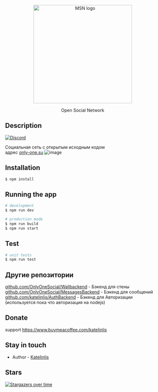 <p align="center">
  <a href="http://only-one.su/" target="blank"><img src="https://only-one.su/img/Logo.svg" width="320" alt="MSN logo" /></a>
</p>
<p align="center">Open Social Network </p>


## Description
[![Discord](https://img.shields.io/discord/922386468138266725?label=Discord)](https://discord.gg/afrHYdkZ)

Социальная сеть с открытым исходным кодом 
<br/>
адрес
<a href="https://only-one.su/">only-one.su<a/>
![image](https://user-images.githubusercontent.com/56870191/148779078-391ab787-204f-4256-b5cd-abd1378cef7f.png)






## Installation

```bash
$ npm install
```

## Running the app

```bash
# development
$ npm run dev

# production mode
$ npm run build 
$ npm run start
```

## Test

```bash
# unit tests
$ npm run test
```
  
## Другие репозитории
<a href="https://github.com/OnlyOneSocial/Wallbackend">github.com/OnlyOneSocial/Wallbackend</a> - Бэкенд для  стены <br>
<a href="https://github.com/OnlyOneSocial/MessagesBackend">github.com/OnlyOneSocial/MessagesBackend</a> - Бэкенд для сообщений <br>
<a href="https://github.com/katelinlis/AuthBackend">github.com/katelinlis/AuthBackend</a> - Бэкенд для Авторизации (используется пока что авторизация на nodejs)
  

## Donate
support
https://www.buymeacoffee.com/katelinlis

## Stay in touch

- Author - [Katelinlis](https://vk.com/katelinlis)
## Stars

[![Stargazers over time](https://starchart.cc/OnlyOneSocial/nuxtjsFrontend.svg)](https://starchart.cc/OnlyOneSocial/nuxtjsFrontend)

